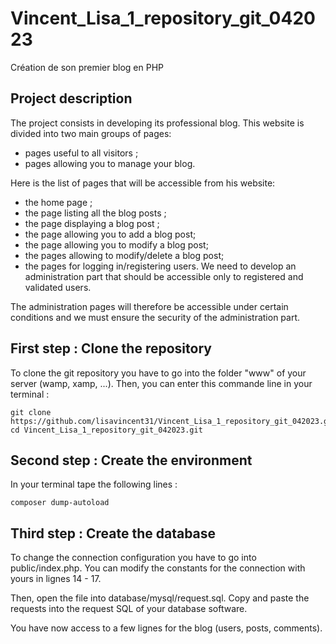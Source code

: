 # Vincent_Lisa_1_repository_git_042023
Création de son premier blog en PHP

## Project description

The project consists in developing its professional blog. This website is divided into two main groups of pages:

- pages useful to all visitors ;
- pages allowing you to manage your blog.

Here is the list of pages that will be accessible from his website:

- the home page ;
- the page listing all the blog posts ;
- the page displaying a blog post ;
- the page allowing you to add a blog post;
- the page allowing you to modify a blog post;
- the pages allowing to modify/delete a blog post;
- the pages for logging in/registering users.
We need to develop an administration part that should be accessible only to registered and validated users.

The administration pages will therefore be accessible under certain conditions and we must ensure the security of the administration part.

## First step : Clone the repository

To clone the git repository you have to go into the folder "www" of your server (wamp, xamp, ...). Then, you can enter this commande line in your terminal :
```
git clone https://github.com/lisavincent31/Vincent_Lisa_1_repository_git_042023.git
cd Vincent_Lisa_1_repository_git_042023.git
```

## Second step : Create the environment

In your terminal tape the following lines :
```
composer dump-autoload
```

## Third step : Create the database

To change the connection configuration you have to go into public/index.php.
You can modify the constants for the connection with yours in lignes 14 - 17.

Then, open the file into database/mysql/request.sql.
Copy and paste the requests into the request SQL of your database software.

You have now access to a few lignes for the blog (users, posts, comments).